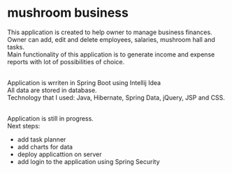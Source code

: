 # mushroom business

This application is created to help owner to manage business finances.<br>
Owner can add, edit and delete employees, salaries, mushroom hall and tasks. <br>
Main functionality of this application is to generate income and expense reports with lot of possibilities of choice. <br><br>


Application is wrriten in Spring Boot using Intellij Idea <br>
All data are stored in database. <br>
Technology that I used: Java, Hibernate, Spring Data, jQuery, JSP and CSS.<br><br>

Application is still in progress. <br>
Next steps: <br>
- add task planner<br>
- add charts for data<br>
- deploy applicattion on server <br>
- add login to the application using Spring Security<br>
